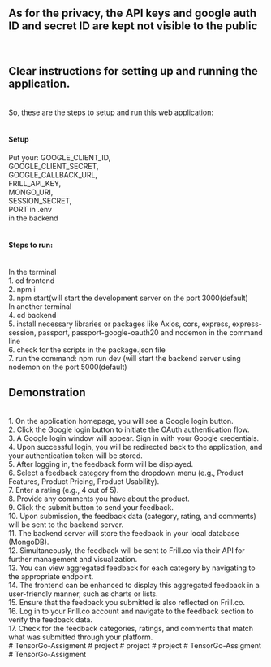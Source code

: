 <h2>As for the privacy, the API keys and google auth ID and secret ID are kept not visible to the public</h2>
<br/>

<h2>Clear instructions for setting up and running the application.</h2>
<br/>
So, these are the steps to setup and run this web application:<br/>
<br/>
<h4>Setup<br/></h4>
Put your:
         GOOGLE_CLIENT_ID,<br/>
         GOOGLE_CLIENT_SECRET,<br/>
         GOOGLE_CALLBACK_URL,<br/>
         FRILL_API_KEY,<br/>
         MONGO_URI,<br/>
         SESSION_SECRET,<br/>
         PORT  in .env <br/>
in the backend<br/>
<br/>
<h4>Steps to run:</h4><br/>
In the terminal<br/>
1. cd frontend<br/>
2. npm i<br/>
3. npm start(will start the development server on the port 3000(default)<br/>
In another terminal<br/>
4. cd backend<br/>
5. install necessary libraries or packages like Axios, cors, express, express-session, passport, passport-google-oauth20 and nodemon in the command line<br/>
6. check for the scripts in the package.json file<br/>
7. run the command: npm run dev (will start the backend server using nodemon on the port 5000(default)<br/>

<h2>Demonstration</h2>
<br/>
1. On the application homepage, you will see a Google login button. <br/>
2. Click the Google login button to initiate the OAuth authentication flow.<br/>
3. A Google login window will appear. Sign in with your Google credentials.<br/>
4. Upon successful login, you will be redirected back to the application, and your authentication token will be stored.<br/>
5. After logging in, the feedback form will be displayed.<br/>
6. Select a feedback category from the dropdown menu (e.g., Product Features, Product Pricing, Product Usability).<br/>
7. Enter a rating (e.g., 4 out of 5).<br/>
8. Provide any comments you have about the product.<br/>
9. Click the submit button to send your feedback.<br/>
10. Upon submission, the feedback data (category, rating, and comments) will be sent to the backend server.<br/>
11. The backend server will store the feedback in your local database (MongoDB).<br/>
12. Simultaneously, the feedback will be sent to Frill.co via their API for further management and visualization.<br/>
13. You can view aggregated feedback for each category by navigating to the appropriate endpoint.<br/>
14. The frontend can be enhanced to display this aggregated feedback in a user-friendly manner, such as charts or lists.<br/>
15. Ensure that the feedback you submitted is also reflected on Frill.co.<br/>
16. Log in to your Frill.co account and navigate to the feedback section to verify the feedback data.<br/>
17. Check for the feedback categories, ratings, and comments that match what was submitted through your platform.<br/>
# TensorGo-Assigment
# project
# project
# project
# TensorGo-Assigment
# TensorGo-Assigment
